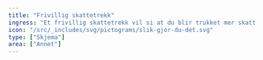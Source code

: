 ```yaml
---
title: "Frivillig skattetrekk"
ingress: "Et frivillig skattetrekk vil si at du blir trukket mer skatt enn det skattekortet ditt viser. Det blir også kalt ekstra skattetrekk. "
icon: "/src/_includes/svg/pictograms/slik-gjor-du-det.svg"
type: ["Skjema"]
area: ["Annet"]
---
```

